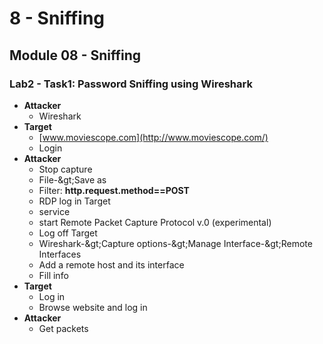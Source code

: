 # 8 - Sniffing

## Module 08 - Sniffing

### **Lab2 - Task1: Password Sniffing using Wireshark**

* **Attacker**
  * Wireshark
* **Target**
  * [www.moviescope.com](http://www.moviescope.com/)
  * Login
* **Attacker**
  * Stop capture
  * File-\&gt;Save as
  * Filter: **http.request.method==POST**
  * RDP log in Target
  * service
  * start Remote Packet Capture Protocol v.0 (experimental)
  * Log off Target
  * Wireshark-\&gt;Capture options-\&gt;Manage Interface-\&gt;Remote Interfaces
  * Add a remote host and its interface
  * Fill info
* **Target**
  * Log in
  * Browse website and log in
* **Attacker**
  * Get packets
